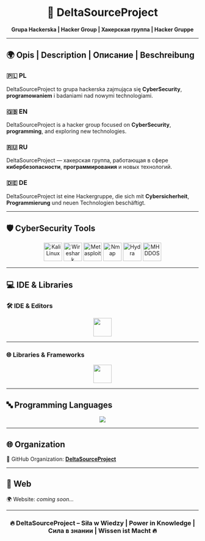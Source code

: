 <h1 align="center">🚀 DeltaSourceProject</h1>
<p align="center">
  <b>Grupa Hackerska | Hacker Group | Хакерская группа | Hacker Gruppe</b>
</p>

---

## 🌍 Opis | Description | Описание | Beschreibung  

### 🇵🇱 PL  
DeltaSourceProject to grupa hackerska zajmująca się **CyberSecurity**, **programowaniem** i badaniami nad nowymi technologiami.  

### 🇬🇧 EN  
DeltaSourceProject is a hacker group focused on **CyberSecurity**, **programming**, and exploring new technologies.  

### 🇷🇺 RU  
DeltaSourceProject — хакерская группа, работающая в сфере **кибербезопасности**, **программирования** и новых технологий.  

### 🇩🇪 DE  
DeltaSourceProject ist eine Hackergruppe, die sich mit **Cybersicherheit**, **Programmierung** und neuen Technologien beschäftigt.  

---

## 🛡️ CyberSecurity Tools  

<p align="center">
  <img src="https://cdn.simpleicons.org/kalilinux/557C94" height="48" alt="Kali Linux"/>
  <img src="https://cdn.simpleicons.org/wireshark/1679A7" height="48" alt="Wireshark"/>
  <img src="https://cdn.simpleicons.org/metasploit/1572B6" height="48" alt="Metasploit"/>
  <img src="https://cdn.simpleicons.org/nmap/000000" height="48" alt="Nmap"/>
  <img src="https://cdn.simpleicons.org/linux/000000" height="48" alt="Hydra"/>
  <img src="https://cdn.simpleicons.org/gnu/4EAA25" height="48" alt="MHDDOS"/>
</p>

---

## 💻 IDE & Libraries  

### 🛠️ IDE & Editors  
<p align="center">
  <img src="https://skillicons.dev/icons?i=vscode,visualstudio,idea" height="48" />
</p>

---

### 🌐 Libraries & Frameworks  
<p align="center">
  <img src="https://skillicons.dev/icons?i=tailwind,bootstrap,react,vue,angular" height="48" />
</p>

---

## 🔤 Programming Languages  

<p align="center">
  <img src="https://skillicons.dev/icons?i=python,cpp,java,js,ts,php,go,rust,swift,kotlin,ruby,dart,r,lua,perl,haskell,elixir,scala,bash,cs,html,css,matlab" />
</p>

---

## 🌐 Organization  

🔗 GitHub Organization: **[DeltaSourceProject](https://github.com/DeltaSourceProject)**  

---

## 📢 Web  

🌍 Website: *coming soon...*  

---

<h3 align="center">🔥 DeltaSourceProject – Siła w Wiedzy | Power in Knowledge | Сила в знании | Wissen ist Macht 🔥</h3>
